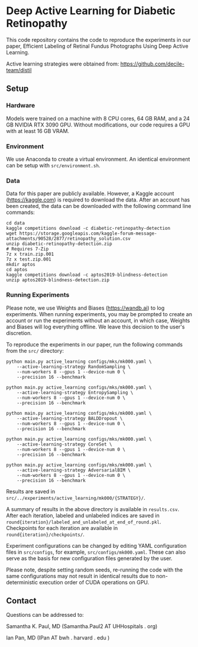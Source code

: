 # Deep Active Learning for Diabetic Retinopathy

This code repository contains the code to reproduce the experiments in our paper, Efficient Labeling of Retinal Fundus 
Photographs Using Deep Active Learning. 

Active learning strategies were obtained from: https://github.com/decile-team/distil

## Setup

### Hardware

Models were trained on a machine with 8 CPU cores, 64 GB RAM, and a 24 GB NVIDIA RTX 3090 GPU. 
Without modifications, our code requires a GPU with at least 16 GB VRAM.

### Environment

We use Anaconda to create a virtual environment. An identical environment can be setup with
`src/environment.sh`.

### Data

Data for this paper are publicly available. However, a Kaggle account (https://kaggle.com) is required to download the data.
After an account has been created, the data can be downloaded with the following command line commands:

```
cd data
kaggle competitions download -c diabetic-retinopathy-detection
wget https://storage.googleapis.com/kaggle-forum-message-attachments/90528/2877/retinopathy_solution.csv
unzip diabetic-retinopathy-detection.zip 
# Requires 7-Zip
7z x train.zip.001
7z x test.zip.001 
mkdir aptos 
cd aptos
kaggle competitions download -c aptos2019-blindness-detection
unzip aptos2019-blindness-detection.zip
```

### Running Experiments

Please note, we use Weights and Biases (https://wandb.ai) to log experiments. When running experiments, 
you may be prompted to create an account or run the experiments without an account, in which case,
Weights and Biases will log everything offline. We leave this decision to the user's discretion.

To reproduce the experiments in our paper, run the following commands from the `src/` directory:
```
python main.py active_learning configs/mks/mk000.yaml \
    --active-learning-strategy RandomSampling \
    --num-workers 8 --gpus 1 --device-num 0 \
    --precision 16 --benchmark

python main.py active_learning configs/mks/mk000.yaml \
    --active-learning-strategy EntropySampling \
    --num-workers 8 --gpus 1 --device-num 0 \
    --precision 16 --benchmark

python main.py active_learning configs/mks/mk000.yaml \
    --active-learning-strategy BALDDropout \
    --num-workers 8 --gpus 1 --device-num 0 \
    --precision 16 --benchmark

python main.py active_learning configs/mks/mk000.yaml \
    --active-learning-strategy CoreSet \
    --num-workers 8 --gpus 1 --device-num 0 \
    --precision 16 --benchmark

python main.py active_learning configs/mks/mk000.yaml \
    --active-learning-strategy AdversarialBIM \
    --num-workers 8 --gpus 1 --device-num 0 \
    --precision 16 --benchmark
```

Results are saved in `src/../experiments/active_learning/mk000/{STRATEGY}/`.

A summary of results in the above directory is available in `results.csv`. After each iteration, labeled and unlabeled
indices are saved in `round{iteration}/labeled_and_unlabeled_at_end_of_round.pkl`. Checkpoints for each iteration
are available in `round{iteration}/checkpoints/`. 

Experiment configurations can be changed by editing YAML configuration files in 
`src/configs`, for example, `src/configs/mk000.yaml`. These can also serve as the basis for new
configuration files generated by the user. 

Please note, despite setting random seeds, re-running the code with the same configurations may not result in identical results due to non-deterministic execution order of CUDA operations on GPU. 

## Contact
Questions can be addressed to: 


Samantha K. Paul, MD (Samantha.Paul2 AT UHHospitals . org)

Ian Pan, MD (IPan AT bwh . harvard . edu )




